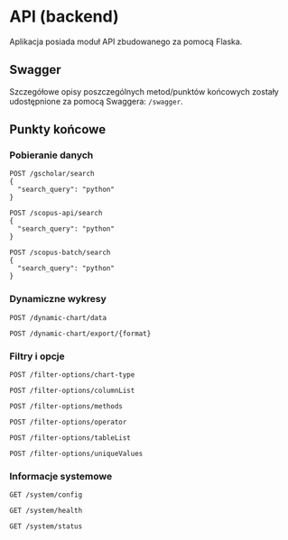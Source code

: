 # API (backend)

Aplikacja posiada moduł API zbudowanego za pomocą Flaska.

## Swagger

Szczegółowe opisy poszczególnych metod/punktów końcowych zostały udostępnione za pomocą Swaggera: `/swagger`.

## Punkty końcowe

### Pobieranie danych

```http request title="Pobranie danych za pomocą modułu Google Scholar"
POST /gscholar/search
{
  "search_query": "python"
}
```

```http request title="Pobranie danych za pomocą modułu Elsevier API"
POST /scopus-api/search
{
  "search_query": "python"
}
```

```http request title="Pobranie danych za pomocą modułu bramki eksportu Scopusa"
POST /scopus-batch/search
{
  "search_query": "python"
}
```

### Dynamiczne wykresy

```http request title="Generowanie danych dla wykresu"
POST /dynamic-chart/data
```

```http request title="Eksport danych wykresu/tabeli w różnych formatach"
POST /dynamic-chart/export/{format}
```

### Filtry i opcje

```http request title="Pobranie dostępnych typów wykresów"
POST /filter-options/chart-type
```

```http request title="Pobranie listy kolumn dla wybranej tabeli"
POST /filter-options/columnList
```

```http request title="Pobranie dostępnych metod agregacji danych"
POST /filter-options/methods
```

```http request title="Pobranie dostępnych operatorów SQL"
POST /filter-options/operator
```

```http request title="Pobranie listy dostępnych tabel"
POST /filter-options/tableList
```

```http request title="Pobranie unikalnych wartości z danej kolumny"
POST /filter-options/uniqueValues
```

### Informacje systemowe

```http request title="Pobranie aktualnie używanej konfiguracji"
GET /system/config
```

```http request title="Szybki test statusu serwera"
GET /system/health
```

```http request title="Informacje o aktualnym środowisku"
GET /system/status
```


